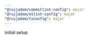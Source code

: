 ```yaml
---
"@ruijadom/commitlint-config": major
"@ruijadom/eslint-config": major
"@ruijadom/tsconfig": major
---
```


initial setup
